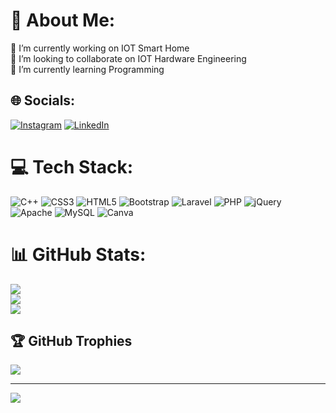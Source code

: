 # 💫 About Me:
🔭 I’m currently working on IOT Smart Home<br>👯 I’m looking to collaborate on IOT Hardware Engineering<br>🌱 I’m currently learning Programming<br>


## 🌐 Socials:
[![Instagram](https://img.shields.io/badge/Instagram-%23E4405F.svg?logo=Instagram&logoColor=white)](https://instagram.com/ahmad_yunus_319) [![LinkedIn](https://img.shields.io/badge/LinkedIn-%230077B5.svg?logo=linkedin&logoColor=white)](https://linkedin.com/in/ahmad-yunus) 

# 💻 Tech Stack:
![C++](https://img.shields.io/badge/c++-%2300599C.svg?style=for-the-badge&logo=c%2B%2B&logoColor=white) ![CSS3](https://img.shields.io/badge/css3-%231572B6.svg?style=for-the-badge&logo=css3&logoColor=white) ![HTML5](https://img.shields.io/badge/html5-%23E34F26.svg?style=for-the-badge&logo=html5&logoColor=white) ![Bootstrap](https://img.shields.io/badge/bootstrap-%23563D7C.svg?style=for-the-badge&logo=bootstrap&logoColor=white) ![Laravel](https://img.shields.io/badge/laravel-%23FF2D20.svg?style=for-the-badge&logo=laravel&logoColor=white) ![PHP](https://img.shields.io/badge/php-%23777BB4.svg?style=for-the-badge&logo=php&logoColor=white) ![jQuery](https://img.shields.io/badge/jquery-%230769AD.svg?style=for-the-badge&logo=jquery&logoColor=white) ![Apache](https://img.shields.io/badge/apache-%23D42029.svg?style=for-the-badge&logo=apache&logoColor=white) ![MySQL](https://img.shields.io/badge/mysql-%2300f.svg?style=for-the-badge&logo=mysql&logoColor=white) ![Canva](https://img.shields.io/badge/Canva-%2300C4CC.svg?style=for-the-badge&logo=Canva&logoColor=white)
# 📊 GitHub Stats:
![](https://github-readme-stats.vercel.app/api?username=AhmadYunus299&theme=dark&hide_border=false&include_all_commits=false&count_private=false)<br/>
![](https://github-readme-streak-stats.herokuapp.com/?user=AhmadYunus299&theme=dark&hide_border=false)<br/>
![](https://github-readme-stats.vercel.app/api/top-langs/?username=AhmadYunus299&theme=dark&hide_border=false&include_all_commits=false&count_private=false&layout=compact)

## 🏆 GitHub Trophies
![](https://github-profile-trophy.vercel.app/?username=AhmadYunus299&theme=tokyonight&no-frame=false&no-bg=false&margin-w=4)

---
[![](https://visitcount.itsvg.in/api?id=AhmadYunus299&icon=0&color=0)](https://visitcount.itsvg.in)

<!-- Proudly created with GPRM ( https://gprm.itsvg.in ) -->
